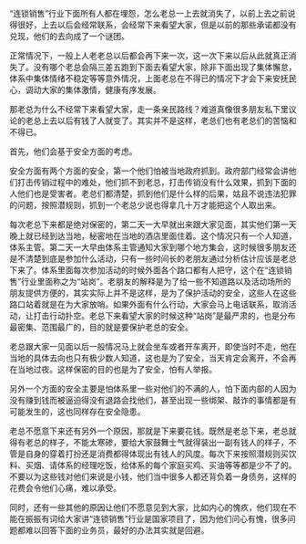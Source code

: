 “连锁销售”行业下面所有人都在埋怨，怎么老总一上去就消失了，以前上去之前说得很好，上去以后会经常联系，会经常下来看望大家，但是以前的那些承诺都没有兑现，他们的去向成了一个谜团。

正常情况下，一般上人老老总以后都会再下来一次，这一次下来以后从此就真正消失了。没有哪个老总会隔三差五跑到下面去看望大家，除非下面出现了集体懈怠，体系中集体情绪不稳定等等意外情况，上面老总在不得已的情况下才会下来安抚民心，调动大家的集体激情，健康有序发展。

那老总为什么不经常下来看望大家，走一条亲民路线？难道真像很多朋友私下里议论的老总上去以后有钱了人就变了。其实并不是这样，老总们也有老总们的苦恼和不得已。

首先，他们会基于安全方面的考虑。

安全方面有两个方面的安全，第一个他们怕被当地政府抓到。政府部门经常会讲他们打击传销过程中的难处，他们抓不到老总，打击传销没有什么效果，抓到下面的人他们也是受害者。老总们都清楚，抓到他们是什么样的后果，姑且不说违法犯罪的问题，按照潜规则，抓到一个老总少说也得拿几十万才能把这个人取出来。

每次老总下来都是绝对保密的，第二天一大早就出来跟大家见面，其实他们第一天晚上就已经到达当地，秘密地在当地的酒店里面住着。这个情况只有一个人知道，体系主管。第二天一大早由体系主管通知大家到哪个地方集会，这时候很多朋友还是不清楚到底是参加什么活动，只有一些时间长的老朋友通过分析估计应该是老总下来了。体系里面每次参加活动的时候外面各个路口都有人把守，这个在“连锁销售”行业里面称之为“站岗”。老朋友的解释是为了给一些不知道路以及活动场所的朋友提供方便的，其实实际上并不是这样，是为了保护活动的安全，这些人在这些路口站着就是在为大家放哨。如果外面有什么行动，大家会马上电话联系，取消活动，让打击行动扑空。老总下来看望大家的时候这种“站岗”是最严肃的，也是分布最密集、范围最广的，目的就是要保护老总的安全。

老总跟大家一见面以后一般情况马上就会坐车或者开车离开，即使当时不走，他在当地的具体去向也只有极少数人知道，这也是为了安全，当天肯定会离开，不会再在当地过夜。这样保密的目的也是为了安全，怕有人举报。

另外一个方面的安全主要是怕体系里一些对他们的不满的人，怕下面内部的人因为没有赚到钱而被逼迫得没有退路会找他们，甚至出现一些绑架、敲诈的事情都是有可能发生的，这也同样存在安全隐患。

老总不愿意下来还有另外一个原因，那就是下来要花钱。既然是老总下来，老总就得有老总的样子，不能太寒碜，要给大家鼓舞士气就得装出一副有钱人的样子，不管是自身的穿着打扮还是消费都得体现出有钱人的风度。每次下来按照潜规则买饮料、买烟、请体系的经理吃饭，给体系的每个家庭买鸡、买油等等都是少不了的。不要以为这些钱对他们来说是小钱，他们当中很多人都还背负着一身债务，这样的花费会令他们心痛，难以承受。

同时，还有一些其他的原因让他们不愿意见到大家，比如内心的愧疚，他们现在不能在振振有词给大家讲“连锁销售”行业是国家项目了，因为他们问心有愧，很多问题都难以回答下面的业务员，最好的办法其实就是回避。
